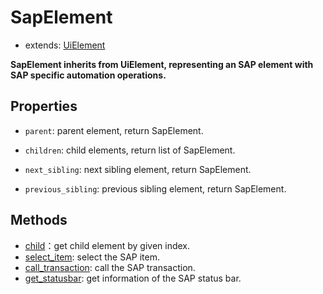 # SapElement 

- extends: [UiElement](../../uielement/uielement.md) 

**SapElement inherits from UiElement, representing an SAP element with SAP specific automation operations.**  

## Properties

- `parent`: parent element, return SapElement.

- `children`: child elements, return list of SapElement.

- `next_sibling`: next sibling element, return SapElement.

- `previous_sibling`: previous sibling element, return SapElement.

## Methods 
- [child](./child.md)：get child element by given index.
- [select_item](./select_item.md): select the SAP item.
- [call_transaction](./call_transaction.md): call the SAP transaction.
- [get_statusbar](./get_statusbar.md): get information of the SAP status bar.



